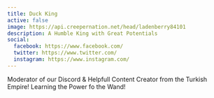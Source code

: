 ```yaml
---
title: Duck King
active: false
image: https://api.creepernation.net/head/ladenberry84101
description: A Humble King with Great Potentials
social:
  facebook: https://www.facebook.com/
  twitter: https://www.twitter.com/
  instagram: https://www.instagram.com/
---
```


Moderator of our Discord & Helpfull Content Creator from the Turkish Empire! Learning the Power fo the Wand!
